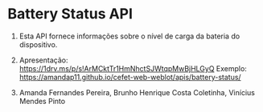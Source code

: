 # Battery Status API

1) Esta API fornece informações sobre o nível de carga da bateria do dispositivo.

2) Apresentação: https://1drv.ms/p/s!ArMCktTr1HmNhctSJWtqpMwBjHLGyQ 
    Exemplo: https://amandap11.github.io/cefet-web-weblot/apis/battery-status/

3) Amanda Fernandes Pereira, Brunho Henrique Costa Coletinha, Vinícius Mendes Pinto
